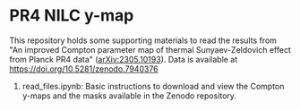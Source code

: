 # PR4 NILC y-map
This repository holds some supporting materials to read the results from "An improved Compton parameter map of thermal Sunyaev-Zeldovich effect from Planck PR4 data" ([arXiv:2305.10193](https://doi.org/10.48550/arXiv.2305.10193)).
Data is available at https://doi.org/10.5281/zenodo.7940376

1. read_files.ipynb: Basic instructions to download and view the Compton y-maps and the masks available in the Zenodo repository.

